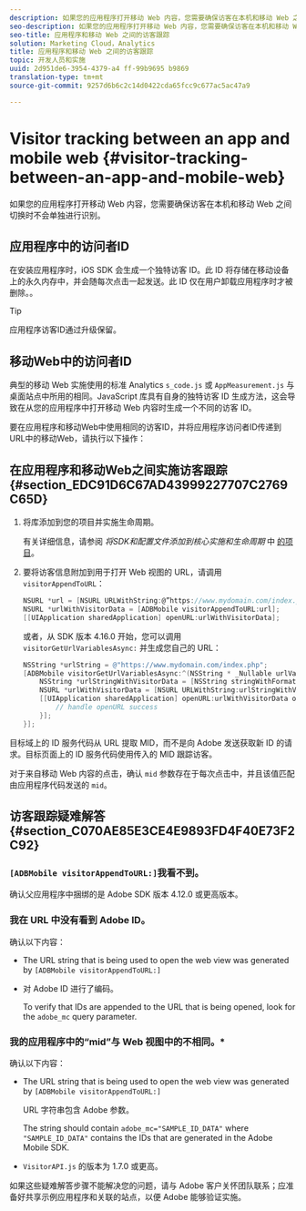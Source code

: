 ```yaml
---
description: 如果您的应用程序打开移动 Web 内容，您需要确保访客在本机和移动 Web 之间切换时不会单独进行识别。
seo-description: 如果您的应用程序打开移动 Web 内容，您需要确保访客在本机和移动 Web 之间切换时不会单独进行识别。
seo-title: 应用程序和移动 Web 之间的访客跟踪
solution: Marketing Cloud，Analytics
title: 应用程序和移动 Web 之间的访客跟踪
topic: 开发人员和实施
uuid: 2d951de6-3954-4379-a4 ff-99b9695 b9869
translation-type: tm+mt
source-git-commit: 9257d6b6c2c14d0422cda65fcc9c677ac5ac47a9

---
```



# Visitor tracking between an app and mobile web  {#visitor-tracking-between-an-app-and-mobile-web}

如果您的应用程序打开移动 Web 内容，您需要确保访客在本机和移动 Web 之间切换时不会单独进行识别。

## 应用程序中的访问者ID

在安装应用程序时，iOS SDK 会生成一个独特访客 ID。此 ID 将存储在移动设备上的永久内存中，并会随每次点击一起发送。此 ID 仅在用户卸载应用程序时才被删除。。

>[!TIP]
>
>应用程序访客ID通过升级保留。

## 移动Web中的访问者ID

典型的移动 Web 实施使用的标准 Analytics `s_code.js` 或 `AppMeasurement.js` 与桌面站点中所用的相同。JavaScript 库具有自身的独特访客 ID 生成方法，这会导致在从您的应用程序中打开移动 Web 内容时生成一个不同的访客 ID。

要在应用程序和移动Web中使用相同的访客ID，并将应用程序访问者ID传递到URL中的移动Web，请执行以下操作：

## 在应用程序和移动Web之间实施访客跟踪 {#section_EDC91D6C67AD43999227707C2769C65D}

1. 将库添加到您的项目并实施生命周期。

   有关详细信息，请参阅 *将SDK和配置文件添加到核心实施和生命周期* 中 [的项目](/help/ios/getting-started/dev-qs.md)。
1. 要将访客信息附加到用于打开 Web 视图的 URL，请调用 `visitorAppendToURL`：

   ```objective-c
   NSURL *url = [NSURL URLWithString:@”https://www.mydomain.com/index.php"]; 
   NSURL *urlWithVisitorData = [ADBMobile visitorAppendToURL:url]; 
   [[UIApplication sharedApplication] openURL:urlWithVisitorData];
   ```

   或者，从 SDK 版本 4.16.0 开始，您可以调用 `visitorGetUrlVariablesAsync:` 并生成您自己的 URL：

   ```objective-c
   NSString *urlString = @"https://www.mydomain.com/index.php"; 
   [ADBMobile visitorGetUrlVariablesAsync:^(NSString * _Nullable urlVariables) { 
       NSString *urlStringWithVisitorData = [NSString stringWithFormat:@"%@?%@", urlString, urlVariables]; 
       NSURL *urlWithVisitorData = [NSURL URLWithString:urlStringWithVisitorData]; 
       [[UIApplication sharedApplication] openURL:urlWithVisitorData options:@{} completionHandler:^(BOOL success) { 
           // handle openURL success 
       }]; 
   }];
   ```

目标域上的 ID 服务代码从 URL 提取 MID，而不是向 Adobe 发送获取新 ID 的请求。目标页面上的 ID 服务代码使用传入的 MID 跟踪访客。

对于来自移动 Web 内容的点击，确认 `mid` 参数存在于每次点击中，并且该值匹配由应用程序代码发送的 `mid`。

## 访客跟踪疑难解答 {#section_C070AE85E3CE4E9893FD4F40E73F2C92}

### `[ADBMobile visitorAppendToURL:]`我看不到。

确认父应用程序中捆绑的是 Adobe SDK 版本 4.12.0 或更高版本。

### 我在 URL 中没有看到 Adobe ID。

确认以下内容：

* The URL string that is being used to open the web view was generated by  `[ADBMobile visitorAppendToURL:]`

* 对 Adobe ID 进行了编码。

   To verify that IDs are appended to the URL that is being opened, look for the `adobe_mc` query parameter.

### 我的应用程序中的“mid”与 Web 视图中的不相同。*

确认以下内容：

* The URL string that is being used to open the web view was generated by `[ADBMobile visitorAppendToURL:]`

   URL 字符串包含 Adobe 参数。

   The string should contain `adobe_mc="SAMPLE_ID_DATA"` where `"SAMPLE_ID_DATA"` contains the IDs that are generated in the Adobe Mobile SDK.

* `VisitorAPI.js` 的版本为 1.7.0 或更高。

如果这些疑难解答步骤不能解决您的问题，请与 Adobe 客户关怀团队联系；应准备好共享示例应用程序和关联的站点，以便 Adobe 能够验证实施。
